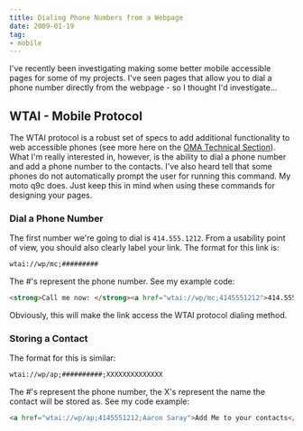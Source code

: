 ```yaml
---
title: Dialing Phone Numbers from a Webpage
date: 2009-01-19
tag:
- mobile
---
```

I've recently been investigating making some better mobile accessible pages for some of my projects.  I've seen pages that allow you to dial a phone number directly from the webpage - so I thought I'd investigate...

<!--more-->

## WTAI - Mobile Protocol

The WTAI protocol is a robust set of specs to add additional functionality to web accessible phones (see more here on the [OMA Technical Section](http://www.openmobilealliance.org/tech/affiliates/wap/wapindex.html)).  What I'm really interested in, however, is the ability to dial a phone number and add a phone number to the contacts.  I've also heard tell that some phones do not automatically prompt the user for running this command.  My moto q9c does.  Just keep this in mind when using these commands for designing your pages.

### Dial a Phone Number

The first number we're going to dial is `414.555.1212`.  From a usability point of view, you should also clearly label your link.  The format for this link is:

```txt    
wtai://wp/mc;#########     
```

The #'s represent the phone number.  See my example code:

```html
<strong>Call me now: </strong><a href="wtai://wp/mc;4145551212">414.555.1212</a>
```

Obviously, this will make the link access the WTAI protocol dialing method.

### Storing a Contact

The format for this is similar:

```txt    
wtai://wp/ap;##########;XXXXXXXXXXXXXX
```

The #'s represent the phone number, the X's represent the name the contact will be stored as.  See my code example:
    
```html
<a href="wtai://wp/ap;4145551212;Aaron Saray">Add Me to your contacts</a>
```
